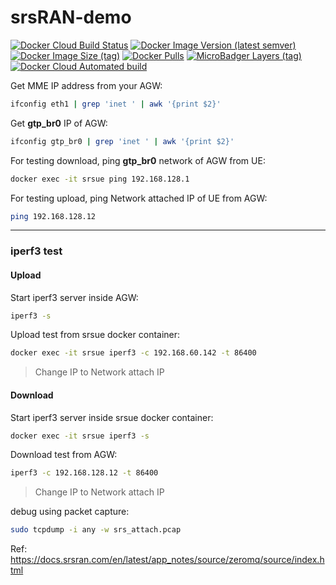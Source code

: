 # srsRAN-demo

[![Docker Cloud Build Status](https://img.shields.io/docker/cloud/build/shubhamtatvamasi/srsran-demo)](https://hub.docker.com/r/shubhamtatvamasi/srsran-demo)
[![Docker Image Version (latest semver)](https://img.shields.io/docker/v/shubhamtatvamasi/srsran-demo?sort=semver)](https://hub.docker.com/r/shubhamtatvamasi/srsran-demo)
[![Docker Image Size (tag)](https://img.shields.io/docker/image-size/shubhamtatvamasi/srsran-demo/latest)](https://hub.docker.com/r/shubhamtatvamasi/srsran-demo)
[![Docker Pulls](https://img.shields.io/docker/pulls/shubhamtatvamasi/srsran-demo)](https://hub.docker.com/r/shubhamtatvamasi/srsran-demo)
[![MicroBadger Layers (tag)](https://img.shields.io/microbadger/layers/shubhamtatvamasi/srsran-demo/latest)](https://hub.docker.com/r/shubhamtatvamasi/srsran-demo)
[![Docker Cloud Automated build](https://img.shields.io/docker/cloud/automated/shubhamtatvamasi/srsran-demo)](https://hub.docker.com/r/shubhamtatvamasi/srsran-demo)


Get MME IP address from your AGW:
```bash
ifconfig eth1 | grep 'inet ' | awk '{print $2}'
```

Get **gtp_br0** IP of AGW:
```bash
ifconfig gtp_br0 | grep 'inet ' | awk '{print $2}'
```

For testing download, ping **gtp_br0** network of AGW from UE:
```bash
docker exec -it srsue ping 192.168.128.1
```

For testing upload, ping Network attached IP of UE from AGW:
```bash
ping 192.168.128.12
```
---

### iperf3 test

#### Upload

Start iperf3 server inside AGW:
```bash
iperf3 -s
```

Upload test from srsue docker container:
```bash
docker exec -it srsue iperf3 -c 192.168.60.142 -t 86400
```
> Change IP to Network attach IP

#### Download

Start iperf3 server inside srsue docker container:
```bash
docker exec -it srsue iperf3 -s
```

Download test from AGW:
```bash
iperf3 -c 192.168.128.12 -t 86400
```
> Change IP to Network attach IP

debug using packet capture:
```bash
sudo tcpdump -i any -w srs_attach.pcap
```

Ref: https://docs.srsran.com/en/latest/app_notes/source/zeromq/source/index.html

